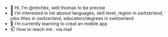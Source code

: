 - 👋 Hi, I’m @mtchbx, well thomas to be precise
- 👀 I’m interested in list aboout languages, skill level, region in switzerland, jobs titles in switzerland, education/degrees in switzerland
- 🌱 I’m currently learning to creat an mobile app
- 📫 How to reach me : via mail

<!---
mtchbx/mtchbx is a ✨ special ✨ repository because its `README.md` (this file) appears on your GitHub profile.
You can click the Preview link to take a look at your changes.
--->
